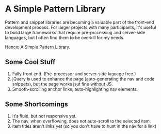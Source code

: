 A Simple Pattern Library
========

Pattern and snippet libraries are becoming a valuable part of the front-end development process. For larger projects with many participants, it's useful to build large frameworks that require pre-processing and server-side languages, but I often find them to be overkill for my needs.

Hence: A Simple Pattern Library.

## Some Cool Stuff

1. Fully front end. (Pre-processor and server-side laguage free.)
2. jQuery is used to enhance the page (auto-generating the nav and code snippets), but the page works jsut fine without JS.
3. Smooth-scrolling anchor links; auto-highlighting nav elements.

## Some Shortcomings

1. It's fluid, but not responsive yet.
2. The nav, when overflowing, does not auto-scroll to the selected item.
3. item titles aren't links yet (so you don't have to hunt in the nav for a link)